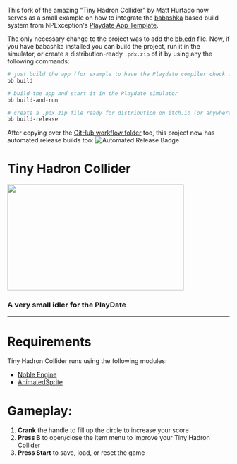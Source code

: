 This fork of the amazing "Tiny Hadron Collider" by Matt Hurtado now serves as a small
example on how to integrate the [babashka](https://babashka.org) based build system from
NPException's [Playdate App Template](https://github.com/NPException/playdate-app-template).

The only necessary change to the project was to add the [bb.edn](bb.edn) file.
Now, if you have babashka installed you can build the project, run it in the simulator,
or create a distribution-ready `.pdx.zip` of it by using any the following commands:

```bash
# just build the app (for example to have the Playdate compiler check for some errors)
bb build
```
```bash
# build the app and start it in the Playdate simulator
bb build-and-run
```
```bash
# create a .pdx.zip file ready for distribution on itch.io (or anywhere else)
bb build-release
```

After copying over the [GitHub workflow folder](.github) too, this project now has automated
release builds too: ![Automated Release Badge](https://github.com/NPException/TinyHadronColliderV2/actions/workflows/auto-release.yml/badge.svg)

# Tiny Hadron Collider
<img src="https://i.imgur.com/v7ULMUu.gif" width="400" height="240" />

### A very small idler for the PlayDate

---

# Requirements
Tiny Hadron Collider runs using the following modules:
* [Noble Engine](https://github.com/NobleRobot/NobleEngine)
* [AnimatedSprite](https://github.com/Whitebrim/AnimatedSprite)

# Gameplay:
1. **Crank** the handle to fill up the circle to increase your score
2. **Press B** to open/close the item menu to improve your Tiny Hadron Collider
3. **Press Start** to save, load, or reset the game